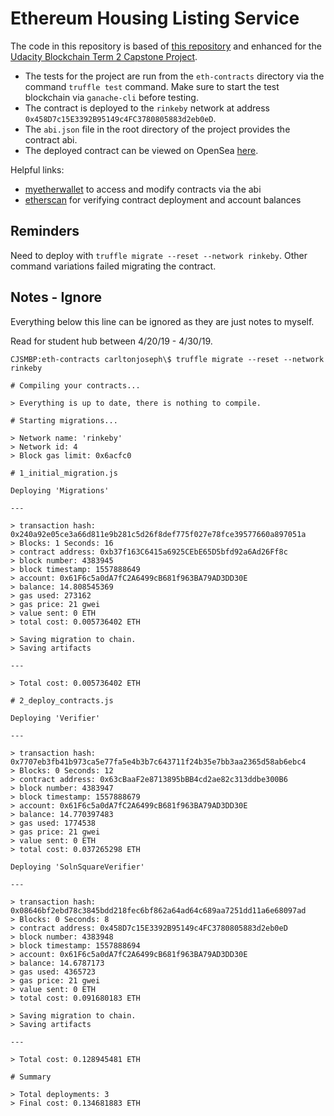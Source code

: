 # Ethereum Housing Listing Service

The code in this repository is based of
[this repository](https://github.com/udacity/Blockchain-Capstone)
and enhanced for the
[Udacity Blockchain Term 2 Capstone Project](https://www.udacity.com/course/blockchain-developer-nanodegree--nd1309).

- The tests for the project are run from the `eth-contracts` directory via the
  command `truffle test` command.
  Make sure to start the test blockchain via `ganache-cli` before testing.
- The contract is deployed to the `rinkeby` network at address
  `0x458D7c15E3392B95149c4FC3780805883d2eb0eD`.
- The `abi.json` file in the root directory of the project provides the
  contract abi.
- The deployed contract can be viewed on OpenSea
  [here](https://rinkeby.opensea.io/assets/bob).

Helpful links:

- [myetherwallet](https://myetherwallet.com/interface/interact-with-contract)
  to access and modify contracts via the abi
- [etherscan](https://rinkeby.etherscan.io)
  for verifying contract deployment and account balances

## Reminders

Need to deploy with `truffle migrate --reset --network rinkeby`.
Other command variations failed migrating the contract.

## Notes - Ignore

Everything below this line can be ignored as they are just notes to myself.

Read for student hub between 4/20/19 - 4/30/19.

```
CJSMBP:eth-contracts carltonjoseph\$ truffle migrate --reset --network rinkeby

# Compiling your contracts...

> Everything is up to date, there is nothing to compile.

# Starting migrations...

> Network name: 'rinkeby'
> Network id: 4
> Block gas limit: 0x6acfc0

# 1_initial_migration.js

Deploying 'Migrations'

---

> transaction hash: 0x240a92e05ce3a66d811e9b281c5d26f8def775f027e78fce39577660a897051a
> Blocks: 1 Seconds: 16
> contract address: 0xb37f163C6415a6925CEbE65D5bfd92a6Ad26Ff8c
> block number: 4383945
> block timestamp: 1557888649
> account: 0x61F6c5a0dA7fC2A6499cB681f963BA79AD3DD30E
> balance: 14.808545369
> gas used: 273162
> gas price: 21 gwei
> value sent: 0 ETH
> total cost: 0.005736402 ETH

> Saving migration to chain.
> Saving artifacts

---

> Total cost: 0.005736402 ETH

# 2_deploy_contracts.js

Deploying 'Verifier'

---

> transaction hash: 0x7707eb3fb41b973ca5e77fa5e4b3b7c643711f24b35e7bb3aa2365d58ab6ebc4
> Blocks: 0 Seconds: 12
> contract address: 0x63cBaaF2e8713895bBB4cd2ae82c313ddbe300B6
> block number: 4383947
> block timestamp: 1557888679
> account: 0x61F6c5a0dA7fC2A6499cB681f963BA79AD3DD30E
> balance: 14.770397483
> gas used: 1774538
> gas price: 21 gwei
> value sent: 0 ETH
> total cost: 0.037265298 ETH

Deploying 'SolnSquareVerifier'

---

> transaction hash: 0x08646bf2ebd78c3845bdd218fec6bf862a64ad64c689aa7251dd11a6e68097ad
> Blocks: 0 Seconds: 8
> contract address: 0x458D7c15E3392B95149c4FC3780805883d2eb0eD
> block number: 4383948
> block timestamp: 1557888694
> account: 0x61F6c5a0dA7fC2A6499cB681f963BA79AD3DD30E
> balance: 14.6787173
> gas used: 4365723
> gas price: 21 gwei
> value sent: 0 ETH
> total cost: 0.091680183 ETH

> Saving migration to chain.
> Saving artifacts

---

> Total cost: 0.128945481 ETH

# Summary

> Total deployments: 3
> Final cost: 0.134681883 ETH
```
